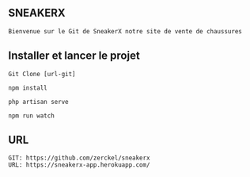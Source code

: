 ## SNEAKERX

````
Bienvenue sur le Git de SneakerX notre site de vente de chaussures

````

## Installer et lancer le projet

````
Git Clone [url-git]

npm install

php artisan serve

npm run watch

````

## URL

````
GIT: https://github.com/zerckel/sneakerx
URL: https://sneakerx-app.herokuapp.com/
